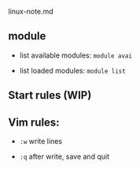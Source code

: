 linux-note.md

## module

+ list available modules: `module avai`

+ list loaded modules: `module list`

## Start rules (WIP)

## Vim rules:

+ `:w` write lines

+ `:q` after write, save and quit